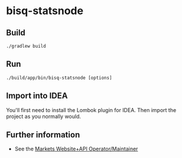 # bisq-statsnode

## Build

    ./gradlew build

## Run

    ./build/app/bin/bisq-statsnode [options]

## Import into IDEA

You'll first need to install the Lombok plugin for IDEA. Then import the project as you normally would.

## Further information

 - See the [Markets Website+API Operator/Maintainer](https://github.com/bisq-network/roles/issues/9)
